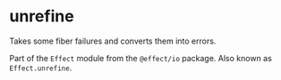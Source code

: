 # unrefine

Takes some fiber failures and converts them into errors.

Part of the `Effect` module from the `@effect/io` package. Also known as `Effect.unrefine`.
